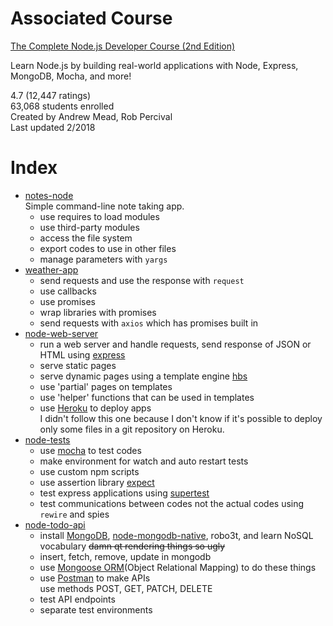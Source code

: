 # Associated Course

[The Complete Node.js Developer Course (2nd Edition)][Course Link]

Learn Node.js by building real-world applications with Node, Express, MongoDB, Mocha, and more!

4.7 (12,447 ratings)  
63,068 students enrolled  
Created by Andrew Mead, Rob Percival  
Last updated 2/2018

# Index

- [notes-node][1]  
Simple command-line note taking app. 
  - use requires to load modules
  - use third-party modules
  - access the file system
  - export codes to use in other files
  - manage parameters with `yargs`
- [weather-app][2]
  - send requests and use the response with `request`
  - use callbacks
  - use promises
  - wrap libraries with promises
  - send requests with `axios` which has promises built in
- [node-web-server][3]
  - run a web server and handle requests, send response of JSON or HTML using [express]
  - serve static pages
  - serve dynamic pages using a template engine [hbs]
  - use 'partial' pages on templates
  - use 'helper' functions that can be used in templates
  - use [Heroku] to deploy apps  
  I didn't follow this one because I don't know if it's possible to deploy only some files in a git repository on Heroku.
- [node-tests][4]
  - use [mocha] to test codes
  - make environment for watch and auto restart tests
  - use custom npm scripts
  - use assertion library [expect]
  - test express applications using [supertest]
  - test communications between codes not the actual codes using `rewire` and spies
- [node-todo-api][5]
  - install [MongoDB], [node-mongodb-native], robo3t, and learn NoSQL vocabulary ~~damn qt rendering things so ugly~~
  - insert, fetch, remove, update in mongodb
  - use [Mongoose ORM]\(Object Relational Mapping) to do these things
  - use [Postman] to make APIs  
  use methods POST, GET, PATCH, DELETE
  - test API endpoints
  - separate test environments
  
  

[Course Link]: https://www.udemy.com/the-complete-nodejs-developer-course-2/

[1]: notes-node/
[2]: weather-app/
[3]: node-web-server/
[4]: node-tests/
[5]: node-todo-api/

[express]: http://expressjs.com/en/4x/api.html
[hbs]: http://handlebarsjs.com 'template engine that can be used with express.js'
[Heroku]: https://heroku.com 'deploy apps'
[mocha]: https://mochajs.org 'test codes in terminal: describe(), it()'
[expect]: https://github.com/mjackson/expect 'an assertion libraty to expect(something).toBeA(type)'
[supertest]: https://github.com/visionmedia/supertest 'test express applications: request(app).expect((res) => {expect(res.body).toInclude({thing: property});}).end(done);'
[MongoDB]: https://docs.mongodb.com/
[node-mongodb-native]: http://mongodb.github.io/node-mongodb-native/3.0/api/ 'MongoDB Node.JS Driver'
[Mongoose ORM]: http://mongoosejs.com/docs/guide.html 'boiler plate for MongoDB'
[Postman]: https://getpostman.com 'a client to test APIs'